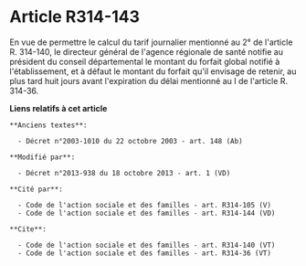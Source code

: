 # Article R314-143

En vue de permettre le calcul du tarif journalier mentionné au 2° de l'article R. 314-140, le directeur général de l'agence
régionale de santé notifie au président du conseil départemental le montant du forfait global notifié à l'établissement, et à
défaut le montant du forfait qu'il envisage de retenir, au plus tard huit jours avant l'expiration du délai mentionné au I de
l'article R. 314-36.

**Liens relatifs à cet article**

	**Anciens textes**:

	  - Décret n°2003-1010 du 22 octobre 2003 - art. 148 (Ab)

	**Modifié par**:

	  - Décret n°2013-938 du 18 octobre 2013 - art. 1 (VD)

	**Cité par**:

	  - Code de l'action sociale et des familles - art. R314-105 (V)
	  - Code de l'action sociale et des familles - art. R314-144 (VD)

	**Cite**:

	  - Code de l'action sociale et des familles - art. R314-140 (VT)
	  - Code de l'action sociale et des familles - art. R314-36 (VT)

